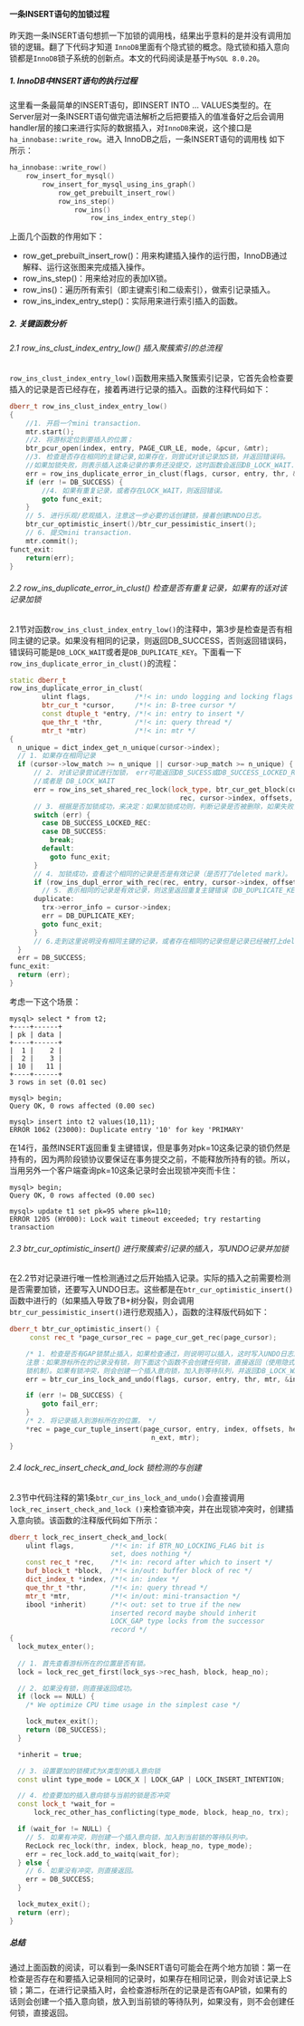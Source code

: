 #### 一条INSERT语句的加锁过程

昨天跑一条INSERT语句想抓一下加锁的调用栈，结果出乎意料的是并没有调用加锁的逻辑。翻了下代码才知道 `InnoDB`里面有个隐式锁的概念。隐式锁和插入意向锁都是`InnoDB`锁子系统的创新点。本文的代码阅读是基于`MySQL 8.0.20`。

##### 1. InnoDB中INSERT语句的执行过程

这里看一条最简单的INSERT语句，即INSERT  INTO ... VALUES类型的。在Server层对一条INSERT语句做完语法解析之后把要插入的值准备好之后会调用handler层的接口来进行实际的数据插入，对`InnoDB`来说，这个接口是`ha_innobase::write_row`。进入 InnoDB之后，一条INSERT语句的调用栈 如下 所示：

``` c++
ha_innobase::write_row()
    row_insert_for_mysql()
    	row_insert_for_mysql_using_ins_graph()
    		row_get_prebuilt_insert_row()
    		row_ins_step()
    			row_ins()
    				row_ins_index_entry_step()
```

上面几个函数的作用如下：

- row_get_prebuilt_insert_row()：用来构建插入操作的运行图，InnoDB通过解释、运行这张图来完成插入操作。
- row_ins_step()：用来给对应的表加IX锁。
- row_ins()：遍历所有索引（即主键索引和二级索引），做索引记录插入。
- row_ins_index_entry_step()：实际用来进行索引插入的函数。

##### 2. 关键函数分析

###### 2.1 row_ins_clust_index_entry_low()  插入聚簇索引的总流程

`row_ins_clust_index_entry_low()`函数用来插入聚簇索引记录，它首先会检查要插入的记录是否已经存在，接着再进行记录的插入。函数的注释代码如下：

``` c++
dberr_t row_ins_clust_index_entry_low()
{
    //1. 开启一个mini transaction.
    mtr.start();
    //2. 将游标定位到要插入的位置；
    btr_pcur_open(index, entry, PAGE_CUR_LE, mode, &pcur, &mtr);
    //3. 检查是否存在相同的主键记录,如果存在，则尝试对该记录加S锁，并返回错误码。
    //如果加锁失败，则表示插入这条记录的事务还没提交，这时函数会返回DB_LOCK_WAIT.
    err = row_ins_duplicate_error_in_clust(flags, cursor, entry, thr, &mtr);
    if (err != DB_SUCCESS) {
        //4. 如果有重复记录，或者存在LOCK_WAIT，则返回错误。
        goto func_exit;
    }
    // 5. 进行乐观/悲观插入，注意这一步必要的话创建锁，接着创建UNDO日志。
    btr_cur_optimistic_insert()/btr_cur_pessimistic_insert();
    // 6. 提交mini transaction.
    mtr.commit();
funct_exit:
    return(err);
}
```

###### 2.2 row_ins_duplicate_error_in_clust() 检查是否有重复记录，如果有的话对该记录加锁

2.1节对函数`row_ins_clust_index_entry_low()`的注释中，第3步是检查是否有相同主键的记录。如果没有相同的记录，则返回DB_SUCCESS，否则返回错误码，错误码可能是`DB_LOCK_WAIT`或者是`DB_DUPLICATE_KEY`。下面看一下`row_ins_duplicate_error_in_clust()`的流程：

``` c++
static dberr_t
row_ins_duplicate_error_in_clust(
        ulint flags,           /*!< in: undo logging and locking flags */
        btr_cur_t *cursor,     /*!< in: B-tree cursor */
        const dtuple_t *entry, /*!< in: entry to insert */
        que_thr_t *thr,        /*!< in: query thread */
        mtr_t *mtr)            /*!< in: mtr */
{
  n_unique = dict_index_get_n_unique(cursor->index);
  // 1. 如果存在相同记录
  if (cursor->low_match >= n_unique || cursor->up_match >= n_unique) {
      // 2. 对该记录尝试进行加锁， err可能返回DB_SUCESS或DB_SUCCESS_LOCKED_REC
      //或者是 DB_LOCK_WAIT
      err = row_ins_set_shared_rec_lock(lock_type, btr_cur_get_block(cursor),
                                          rec, cursor->index, offsets, thr)
      // 3. 根据是否加锁成功，来决定：如果加锁成功则，判断记录是否被删除，如果失败，则直接返回
      switch (err) {
        case DB_SUCCESS_LOCKED_REC:
        case DB_SUCCESS:
          break;
        default:
          goto func_exit;
      }
      // 4. 加锁成功，查看这个相同的记录是否是有效记录（是否打了deleted mark）。
      if (row_ins_dupl_error_with_rec(rec, entry, cursor->index, offsets)) {
        // 5. 表示相同的记录是有效记录，则这里返回重复主键错误（DB_DUPLICATE_KEY）。
      duplicate:
        trx->error_info = cursor->index;
        err = DB_DUPLICATE_KEY;
        goto func_exit;
      }
      // 6.走到这里说明没有相同主键的记录，或者存在相同的记录但是记录已经被打上deleted mark了
  }
  err = DB_SUCCESS;
func_exit:
  return (err);
}
```

考虑一下这个场景：

``` mysql
mysql> select * from t2;
+----+------+
| pk | data |
+----+------+
|  1 |    2 |
|  2 |    3 |
| 10 |   11 |
+----+------+
3 rows in set (0.01 sec)

mysql> begin;
Query OK, 0 rows affected (0.00 sec)

mysql> insert into t2 values(10,11);
ERROR 1062 (23000): Duplicate entry '10' for key 'PRIMARY'

```

在14行，虽然INSERT返回重复主键错误，但是事务对pk=10这条记录的锁仍然是持有的，因为两阶段锁协议要保证在事务提交之前，不能释放所持有的锁。所以，当用另外一个客户端查询pk=10这条记录时会出现锁冲突而卡住：

``` mysql
mysql> begin;
Query OK, 0 rows affected (0.00 sec)

mysql> update t1 set pk=95 where pk=110;
ERROR 1205 (HY000): Lock wait timeout exceeded; try restarting transaction
```

###### 2.3 btr_cur_optimistic_insert() 进行聚簇索引记录的插入，写UNDO记录并加锁

在2.2节对记录进行唯一性检测通过之后开始插入记录。实际的插入之前需要检测是否需要加锁，还要写入UNDO日志。这些都是在`btr_cur_optimistic_insert()`函数中进行的（如果插入导致了B+树分裂，则会调用`btr_cur_pessimistic_insert()`进行悲观插入），函数的注释版代码如下：

``` c++
dberr_t btr_cur_optimistic_insert() {
     const rec_t *page_cursor_rec = page_cur_get_rec(page_cursor);

    /* 1. 检查是否有GAP锁禁止插入，如果检查通过，则说明可以插入，这时写入UNDO日志。
    注意：如果游标所在的记录没有锁，则下面这个函数不会创建任何锁，直接返回（使用隐式
    锁机制）。如果有锁冲突，则会创建一个插入意向锁，加入到等待队列，并返回DB_LOCK_WAIT。*/
    err = btr_cur_ins_lock_and_undo(flags, cursor, entry, thr, mtr, &inherit);

    if (err != DB_SUCCESS) {
        goto fail_err;
    }
	/* 2. 将记录插入到游标所在的位置。 */
    *rec = page_cur_tuple_insert(page_cursor, entry, index, offsets, heap,
                                   n_ext, mtr);
}
```

###### 2.4 lock_rec_insert_check_and_lock 锁检测的与创建

2.3节中代码注释的第1条`btr_cur_ins_lock_and_undo()`会直接调用`lock_rec_insert_check_and_lock ()`来检查锁冲突，并在出现锁冲突时，创建插入意向锁。该函数的注释版代码如下所示：

``` c++
dberr_t lock_rec_insert_check_and_lock(
    ulint flags,         /*!< in: if BTR_NO_LOCKING_FLAG bit is
                         set, does nothing */
    const rec_t *rec,    /*!< in: record after which to insert */
    buf_block_t *block,  /*!< in/out: buffer block of rec */
    dict_index_t *index, /*!< in: index */
    que_thr_t *thr,      /*!< in: query thread */
    mtr_t *mtr,          /*!< in/out: mini-transaction */
    ibool *inherit)      /*!< out: set to true if the new
                         inserted record maybe should inherit
                         LOCK_GAP type locks from the successor
                         record */
{
  lock_mutex_enter();
  
  // 1. 首先查看游标所在的位置是否有锁。
  lock = lock_rec_get_first(lock_sys->rec_hash, block, heap_no);

  // 2. 如果没有锁，则直接返回成功。
  if (lock == NULL) {
    /* We optimize CPU time usage in the simplest case */

    lock_mutex_exit();
    return (DB_SUCCESS);
  }

  *inherit = true;

  // 3. 设置要加的锁模式为X类型的插入意向锁
  const ulint type_mode = LOCK_X | LOCK_GAP | LOCK_INSERT_INTENTION;

  // 4. 检查要加的插入意向锁与当前的锁是否冲突
  const lock_t *wait_for =
      lock_rec_other_has_conflicting(type_mode, block, heap_no, trx);

  if (wait_for != NULL) {
    // 5. 如果有冲突，则创建一个插入意向锁，加入到当前锁的等待队列中。
    RecLock rec_lock(thr, index, block, heap_no, type_mode);
    err = rec_lock.add_to_waitq(wait_for);
  } else {
    // 6. 如果没有冲突，则直接返回。
    err = DB_SUCCESS;
  }

  lock_mutex_exit();
  return (err);
}
```

##### 总结

通过上面函数的阅读，可以看到一条INSERT语句可能会在两个地方加锁：第一在检查是否存在和要插入记录相同的记录时，如果存在相同记录，则会对该记录上S锁；第二，在进行记录插入时，会检查游标所在的记录是否有GAP锁，如果有的话则会创建一个插入意向锁，放入到当前锁的等待队列，如果没有，则不会创建任何锁，直接返回。

